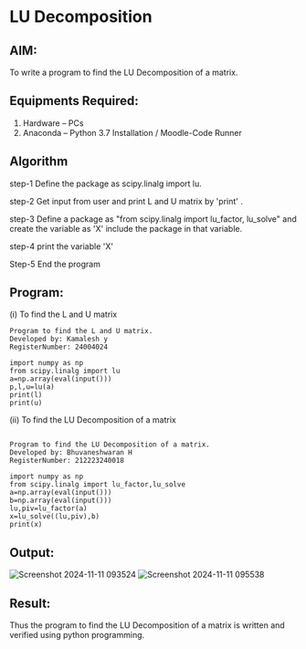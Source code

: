 # LU Decomposition 

## AIM:
To write a program to find the LU Decomposition of a matrix.

## Equipments Required:
1. Hardware – PCs
2. Anaconda – Python 3.7 Installation / Moodle-Code Runner

## Algorithm
step-1
Define the package as scipy.linalg import lu.

step-2
Get input from user and print L and U matrix by 'print' .

step-3
Define a package as "from scipy.linalg import lu_factor, lu_solve" and create the variable as 'X' include the package in that variable.

step-4
print the variable 'X'

Step-5
End the program

## Program:
(i) To find the L and U matrix
```
Program to find the L and U matrix.
Developed by: Kamalesh y
RegisterNumber: 24004024

import numpy as np
from scipy.linalg import lu
a=np.array(eval(input()))
p,l,u=lu(a)
print(l)
print(u)
```
(ii) To find the LU Decomposition of a matrix
```

Program to find the LU Decomposition of a matrix.
Developed by: Bhuvaneshwaran H
RegisterNumber: 212223240018

import numpy as np
from scipy.linalg import lu_factor,lu_solve
a=np.array(eval(input()))
b=np.array(eval(input()))
lu,piv=lu_factor(a)
x=lu_solve((lu,piv),b)
print(x)

```

## Output:
![Screenshot 2024-11-11 093524](https://github.com/user-attachments/assets/f6ae3345-51e0-4b7b-a7e1-449158dc2d15)
![Screenshot 2024-11-11 095538](https://github.com/user-attachments/assets/f3b13e2c-5bd0-4127-88ba-1229898f3b38)


## Result:
Thus the program to find the LU Decomposition of a matrix is written and verified using python programming.


